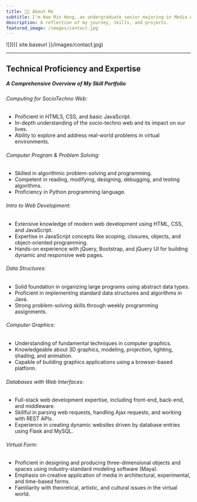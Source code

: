 ```yaml
---
title: 👋🏼 About Me
subtitle: I'm Hae Rin Hong, an undergraduate senior majoring in Media Arts and Sciences, set to graduate in spring 2024. I am a versatile designer and developer with proficiency in HTML5, CSS, and JavaScript, specializing in modern web development. Skilled in algorithmic problem-solving, Python programming, and organizing large programs using Java. Experienced in computer graphics, including 3D modeling, lighting, and animation, as well as full-stack web development with expertise in Flask, MySQL, and REST APIs. Accomplished in creative design using industry-standard software like Maya, with a deep understanding of the socio-techno web's impact on real-world problem-solving.
description: A reflection of my journey, skills, and projects.
featured_image: /images/contact.jpg
---
```


![]({{ site.baseurl }}/images/contact.jpg)

---

## Technical Proficiency and Expertise

##### _A Comprehensive Overview of My Skill Portfolio_

###### Computing for SocioTechno Web:

- Proficient in HTML5, CSS, and basic JavaScript.
- In-depth understanding of the socio-techno web and its impact on our lives.
- Ability to explore and address real-world problems in virtual environments.

###### Computer Program & Problem Solving:

- Skilled in algorithmic problem-solving and programming.
- Competent in reading, modifying, designing, debugging, and testing algorithms.
- Proficiency in Python programming language.

###### Intro to Web Development:

- Extensive knowledge of modern web development using HTML, CSS, and JavaScript.
- Expertise in JavaScript concepts like scoping, closures, objects, and object-oriented programming.
- Hands-on experience with jQuery, Bootstrap, and jQuery UI for building dynamic and responsive web pages.

###### Data Structures:

- Solid foundation in organizing large programs using abstract data types.
- Proficient in implementing standard data structures and algorithms in Java.
- Strong problem-solving skills through weekly programming assignments.

###### Computer Graphics:

- Understanding of fundamental techniques in computer graphics.
- Knowledgeable about 3D graphics, modeling, projection, lighting, shading, and animation.
- Capable of building graphics applications using a browser-based platform.

###### Databases with Web Interfaces:

- Full-stack web development expertise, including front-end, back-end, and middleware.
- Skillful in parsing web requests, handling Ajax requests, and working with REST APIs.
- Experience in creating dynamic websites driven by database entries using Flask and MySQL.

###### Virtual Form:

- Proficient in designing and producing three-dimensional objects and spaces using industry-standard modeling software (Maya).
- Emphasis on creative application of media in architectural, experimental, and time-based forms.
- Familiarity with theoretical, artistic, and cultural issues in the virtual world.
